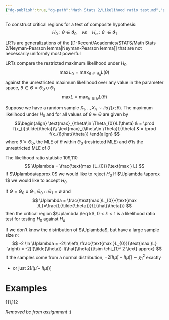 ```yaml
---
{"dg-publish":true,"dg-path":"Math Stats 2/Likelihood ratio test.md","permalink":"/math-stats-2/likelihood-ratio-test/","created":"2025-03-18T20:06:28.913-04:00","updated":"2025-07-07T17:32:42.464-04:00"}
---
```


To construct critical regions for a test of composite hypothesis:
$$
H_{0}: \theta\in \vartheta_{0}\quad vs\quad H_{a}: \theta\ \in \vartheta_{1}
$$

LRTs are generalizations of the [[1-Recent/Academics/STATS/Math Stats 2/Neyman-Pearson lemma\|Neyman-Pearson lemma]] that are not necessarily uniformly most powerful

LRTs compare the restricted maximum likelihood under $H_{0}$ 
$$
\text{max}\,L_{0}=\text{max}_{\theta\in\vartheta_{0}}L(\theta)
$$
against the unrestricted maximum likelihood over any value in the parameter space, $\theta\in\Theta=\Theta_{0}\cup\Theta_{1}$
$$
\text{max}L=\text{max}_{\theta\in\Theta}L(\theta)
$$

Suppose we have a random sample $X_{1},..,X_{n}\sim iid\, f(x;\theta)$. The maximum likelihood under $H_{0}$ and for all values of $\theta\in \Theta$ are given by
$$\begin{align} 
\text{max}_{\theta\in \Theta_{0}}L(\theta) & = \prod f(x_{i};\tilde{\theta})\\
\text{max}_{\theta\in \Theta}L(\theta) & = \prod f(x_{i};\hat{\theta})
\end{align}
$$
where $\tilde{\theta}=\Theta_{0}$, the MLE of $\theta$ within $\Theta_{0}$ (restricted MLE) and $\hat{\theta}$ is the unrestricted MLE of $\theta$

The likelihood ratio statistic     109,110
$$
\Uplambda = \frac{\text{max }L_{0}}{\text{max } L}
$$
If $\Uplambda\approx 0$ we would like to reject $H_{0}$
If $\Uplambda \approx 1$ we would like to accept $H_{0}$



If $\Theta=\Theta_{0} \cup \Theta_{1}$, $\Theta_{0}\cap \Theta_{1}= \emptyset$ and
$$
\Uplambda = \frac{\text{max }L_{0}}{\text{max }L}=\frac{L(\tilde{\theta})}{L(\hat{\theta})}
$$
then the critical region $\Uplambda \leq k$, $0<k<1$ is a likelihood ratio test for testing $H_{0}$ against $H_{a}$

If we don't know the distribution of $\Uplambda$, but have a large sample size $n$:
$$
-2 \ln \Uplambda = -2\ln\left( \frac{\text{max }L_{0}}{\text{max }L} \right) = -2[l(\tilde{\theta})-l(\hat{\theta})]\sim \chi_{1}^ 2 \text{ approx}
$$
If the samples come from a normal distribution, $-2[l(\tilde{\mu})-l(\hat{\mu})]\sim \chi_{1}^ 2$ exactly
- or just $2[l(\hat{\mu}-l(\tilde{\mu}))]$
# Examples
111,112



*Removed bc from assignment*
:(